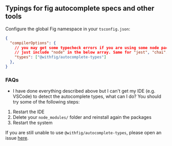 ## Typings for fig autocomplete specs and other tools

Configure the global Fig namespace in your `tsconfig.json`:

```json
{
  "compilerOptions": {
    // you may get some typecheck errors if you are using some node packages like "fs"
    // just include "node" in the below array. Same for "jest", "chai"...and so on.
    "types": ["@withfig/autocomplete-types"]
  },
}
```

### FAQs

- I have done everything described above but I can't get my IDE (e.g. VSCode) to detect the autocomplete types, what can I do?
You should try some of the following steps:
1) Restart the IDE
2) Delete your `node_modules/` folder and reinstall again the packages
3) Restart the system

If you are still unable to use `@withfig/autocomplete-types`, please open an issue [here](https://github.com/withfig/autocomplete-tools/issues).
